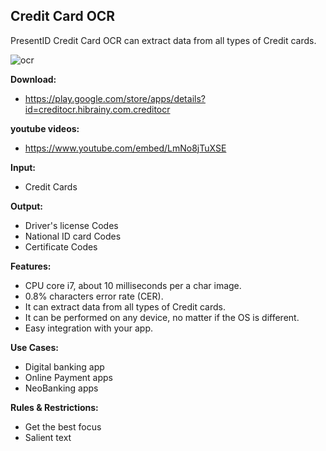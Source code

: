 ## Credit Card OCR
PresentID Credit Card OCR can extract data from all types of Credit cards.

![ocr](https://presentid.com/assets/img/trans-ssa.png)

**Download:**
- https://play.google.com/store/apps/details?id=creditocr.hibrainy.com.creditocr

**youtube videos:**
- https://www.youtube.com/embed/LmNo8jTuXSE

**Input:**
- Credit Cards

**Output:**
- Driver's license Codes
- National ID card Codes
- Certificate Codes

**Features:**
- CPU core i7, about 10 milliseconds per a char image.
- 0.8% characters error rate (CER).
- It can extract data from all types of Credit cards.
- It can be performed on any device, no matter if the OS is different.
- Easy integration with your app.

**Use Cases:**
- Digital banking app
- Online Payment apps
- NeoBanking apps

**Rules & Restrictions:**
- Get the best focus
- Salient text
